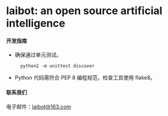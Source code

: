 # laibot: an open source artificial intelligence

#### 开发指南

- 确保通过单元测试。

        python2 -m unittest discover
- Python 代码需符合 PEP 8 编程规范，检查工具使用 flake8。

#### 联系我们

电子邮件：laibot@163.com
